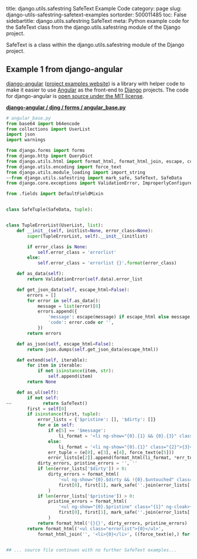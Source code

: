 title: django.utils.safestring SafeText Example Code
category: page
slug: django-utils-safestring-safetext-examples
sortorder: 500011485
toc: False
sidebartitle: django.utils.safestring SafeText
meta: Python example code for the SafeText class from the django.utils.safestring module of the Django project.


SafeText is a class within the django.utils.safestring module of the Django project.


## Example 1 from django-angular
[django-angular](https://github.com/jrief/django-angular)
([project examples website](https://django-angular.awesto.com/classic_form/))
is a library with helper code to make it easier to use
[Angular](/angular.html) as the front-end to [Django](/django.html) projects.
The code for django-angular is
[open source under the MIT license](https://github.com/jrief/django-angular/blob/master/LICENSE.txt).

[**django-angular / djng / forms / angular_base.py**](https://github.com/jrief/django-angular/blob/master/djng/forms/angular_base.py)

```python
# angular_base.py
from base64 import b64encode
from collections import UserList
import json
import warnings

from django.forms import forms
from django.http import QueryDict
from django.utils.html import format_html, format_html_join, escape, conditional_escape
from django.utils.encoding import force_text
from django.utils.module_loading import import_string
~~from django.utils.safestring import mark_safe, SafeText, SafeData
from django.core.exceptions import ValidationError, ImproperlyConfigured

from .fields import DefaultFieldMixin


class SafeTuple(SafeData, tuple):


class TupleErrorList(UserList, list):
    def __init__(self, initlist=None, error_class=None):
        super(TupleErrorList, self).__init__(initlist)

        if error_class is None:
            self.error_class = 'errorlist'
        else:
            self.error_class = 'errorlist {}'.format(error_class)

    def as_data(self):
        return ValidationError(self.data).error_list

    def get_json_data(self, escape_html=False):
        errors = []
        for error in self.as_data():
            message = list(error)[0]
            errors.append({
                'message': escape(message) if escape_html else message,
                'code': error.code or '',
            })
        return errors

    def as_json(self, escape_html=False):
        return json.dumps(self.get_json_data(escape_html))

    def extend(self, iterable):
        for item in iterable:
            if not isinstance(item, str):
                self.append(item)
        return None

    def as_ul(self):
        if not self:
~~            return SafeText()
        first = self[0]
        if isinstance(first, tuple):
            error_lists = {'$pristine': [], '$dirty': []}
            for e in self:
                if e[5] == '$message':
                    li_format = '<li ng-show="{0}.{1} && {0}.{3}" class="{2}" ng-bind="{0}.{3}"></li>'
                else:
                    li_format = '<li ng-show="{0}.{1}" class="{2}">{3}</li>'
                err_tuple = (e[0], e[3], e[4], force_text(e[5]))
                error_lists[e[2]].append(format_html(li_format, *err_tuple))
            dirty_errors, pristine_errors = '', ''
            if len(error_lists['$dirty']) > 0:
                dirty_errors = format_html(
                    '<ul ng-show="{0}.$dirty && !{0}.$untouched" class="{1}" ng-cloak>{2}</ul>',  # duck typing: !...$untouched
                    first[0], first[1], mark_safe(''.join(error_lists['$dirty']))
                )
            if len(error_lists['$pristine']) > 0:
                pristine_errors = format_html(
                    '<ul ng-show="{0}.$pristine" class="{1}" ng-cloak>{2}</ul>',
                    first[0], first[1], mark_safe(''.join(error_lists['$pristine']))
                )
            return format_html('{}{}', dirty_errors, pristine_errors)
        return format_html('<ul class="errorlist">{0}</ul>',
            format_html_join('', '<li>{0}</li>', ((force_text(e),) for e in self)))


## ... source file continues with no further SafeText examples...

```

